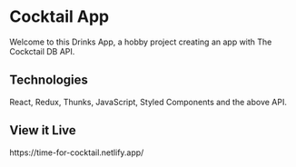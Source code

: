<h1>Cocktail App</h1>
<p>Welcome to this Drinks App, a hobby project creating an app with The Cockctail DB API.</p>

<h2>Technologies</h2>
React, Redux, Thunks, JavaScript, Styled Components and the above API.

<h2>View it Live</h2>
https://time-for-cocktail.netlify.app/